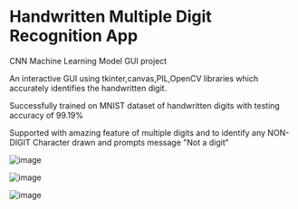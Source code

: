# Handwritten Multiple Digit Recognition App
CNN Machine Learning Model GUI project


An interactive GUI using tkinter,canvas,PIL,OpenCV libraries which accurately identifies the handwritten digit.

Successfully trained on MNIST dataset of handwritten digits with testing accuracy of 99.19%

Supported with amazing feature of multiple digits and to identify any NON-DIGIT Character drawn and prompts message "Not a digit"

![image](https://user-images.githubusercontent.com/96679459/209623928-3c11463b-542a-4d59-a0d5-bb93c564b851.png)

![image](https://user-images.githubusercontent.com/96679459/209624018-1c9ef060-aaa3-400c-970b-b14a797f00b7.png)


![image](https://user-images.githubusercontent.com/96679459/209623841-6775d60d-466b-4017-8268-1d4abc143b02.png)
